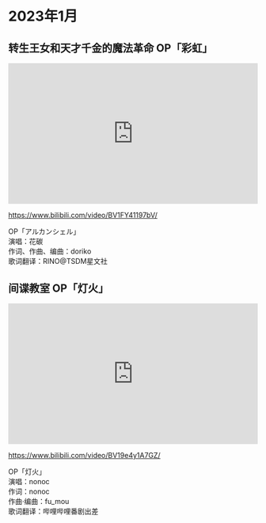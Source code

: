 # 2023年1月

## 转生王女和天才千金的魔法革命 OP「彩虹」

<iframe style="width:100%;aspect-ratio:16/9" src="https://player.bilibili.com/player.html?aid=265805150&bvid=BV1FY41197bV&cid=979209793&page=1&autoplay=0" scrolling="no" border="0" frameborder="no" framespacing="0" allowfullscreen="true"> </iframe>

https://www.bilibili.com/video/BV1FY41197bV/

OP「アルカンシェル」  
演唱：花碳  
作词、作曲、编曲：doriko  
歌词翻译：RINO@TSDM星文社

## 间谍教室 OP「灯火」

<iframe style="width:100%;aspect-ratio:16/9" src="https://player.bilibili.com/player.html?aid=651527155&bvid=BV19e4y1A7GZ&cid=998690966&page=1&autoplay=0" scrolling="no" border="0" frameborder="no" framespacing="0" allowfullscreen="true"> </iframe>

https://www.bilibili.com/video/BV19e4y1A7GZ/

OP「灯火」  
演唱：nonoc  
作词：nonoc  
作曲·编曲：fu_mou  
歌词翻译：哔哩哔哩番剧出差
